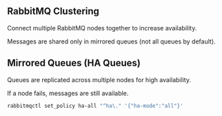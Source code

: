 
## RabbitMQ Clustering
Connect multiple RabbitMQ nodes together to increase availability.

Messages are shared only in mirrored queues (not all queues by default).

## Mirrored Queues (HA Queues)
Queues are replicated across multiple nodes for high availability.

If a node fails, messages are still available.

```bash
rabbitmqctl set_policy ha-all "^ha\." '{"ha-mode":"all"}'
```